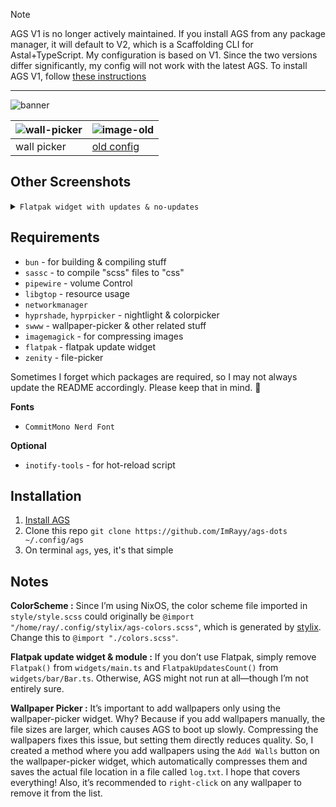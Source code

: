 > [!NOTE]
> AGS V1 is no longer actively maintained. If you install AGS from any package manager, it will default to V2, which is a Scaffolding CLI for Astal+TypeScript. My configuration is based on V1. Since the two versions differ significantly, my config will not work with the latest AGS. To install AGS V1, follow [these instructions](https://github.com/ImRayy/ags-dots/issues/3#issuecomment-2563322949)
---

![banner](https://ik.imagekit.io/rayshold/dotfiles/hyprland-gruvbox-02.png?updatedAt=1736180697858)

|![wall-picker](https://ik.imagekit.io/rayshold/dotfiles/ags/2024-11-04-134310_hyprshot.png?updatedAt=1730733654687)|![image-old](https://ik.imagekit.io/rayshold/dotfiles/ags/2024-11-04-133359_hyprshot.png?updatedAt=1730733654701)|
|---|---|
|wall picker|[old config](https://github.com/ImRayy/ags-dots/tree/square-border) |

## Other Screenshots

<details>
    <summary><code>Flatpak widget with updates & no-updates</code></summary>
    <table>
      <tr>
        <td>
          <img src="https://ik.imagekit.io/rayshold/dotfiles/ags/ags-flatpakt.png?updatedAt=1730780831581" alt="flatpak full">
        </td>
        <td>
          <img src="https://ik.imagekit.io/rayshold/dotfiles/ags/flatpak-empty.png?updatedAt=1730781288069" alt="flatpak empty">
        </td>
      </tr>
      <tr>
        <td align="center">With Updates</td>
        <td align="center">No Updates</td>
      </tr>
    </table>
</details>



## Requirements

- `bun` - for building & compiling stuff
- `sassc` - to compile "scss" files to "css"
- `pipewire` - volume Control
- `libgtop` - resource usage
- `networkmanager`
- `hyprshade`, `hyprpicker` - nightlight & colorpicker
- `swww` - wallpaper-picker & other related stuff
- `imagemagick` - for compressing images
- `flatpak` - flatpak update widget
- `zenity` - file-picker

Sometimes I forget which packages are required, so I may not always update the README accordingly. Please keep that in mind. 🙈

**Fonts**

- `CommitMono Nerd Font`

**Optional**

- `inotify-tools` - for hot-reload script

## Installation

1. [Install AGS](https://aylur.github.io/ags-docs/config/installation/)
2. Clone this repo `git clone https://github.com/ImRayy/ags-dots ~/.config/ags`
3. On terminal `ags`, yes, it's that simple

## Notes

**ColorScheme :** Since I’m using NixOS, the color scheme file imported in `style/style.scss` could originally be `@import "/home/ray/.config/stylix/ags-colors.scss"`, which is generated by [stylix](https://github.com/danth/stylix). Change this to `@import "./colors.scss"`.

**Flatpak update widget & module :**  If you don’t use Flatpak, simply remove `Flatpak()` from `widgets/main.ts` and `FlatpakUpdatesCount()` from `widgets/bar/Bar.ts`. Otherwise, AGS might not run at all—though I’m not entirely sure.

**Wallpaper Picker :** It’s important to add wallpapers only using the wallpaper-picker widget. Why? Because if you add wallpapers manually, the file sizes are larger, which causes AGS to boot up slowly. Compressing the wallpapers fixes this issue, but setting them directly reduces quality. So, I created a method where you add wallpapers using the `Add Walls` button on the wallpaper-picker widget, which automatically compresses them and saves the actual file location in a file called `log.txt`. I hope that covers everything! Also, it’s recommended to `right-click` on any wallpaper to remove it from the list.
